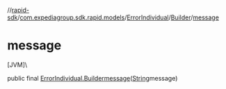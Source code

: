 //[rapid-sdk](../../../../index.md)/[com.expediagroup.sdk.rapid.models](../../index.md)/[ErrorIndividual](../index.md)/[Builder](index.md)/[message](message.md)

# message

[JVM]\

public final [ErrorIndividual.Builder](index.md)[message](message.md)([String](https://docs.oracle.com/javase/8/docs/api/java/lang/String.html)message)

